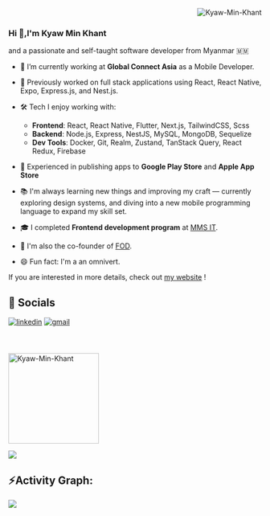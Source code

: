 <p align="right">
  <img src="https://komarev.com/ghpvc/?username=Kyaw-Min-Khant&color=1D24CA&style=for-the-badge&label=Profile%20views"  alt="Kyaw-Min-Khant" />
</p>
<h3>Hi 👋,I'm Kyaw Min Khant </h3>
<p> and a passionate and self-taught software developer from Myanmar 🇲🇲</p>

-  🌱 I’m currently working at **Global Connect Asia** as a Mobile Developer.
  
- 💼 Previously worked on full stack applications using React, React Native, Expo, Express.js, and Nest.js.
  
- 🛠️ Tech I enjoy working with:
  - **Frontend**: React, React Native, Flutter, Next.js, TailwindCSS, Scss
  - **Backend**: Node.js, Express, NestJS, MySQL, MongoDB, Sequelize
  - **Dev Tools**: Docker, Git, Realm, Zustand, TanStack Query, React Redux, Firebase
 
- 🚀 Experienced in publishing apps to **Google Play Store** and **Apple App Store**

-  📚 I'm always learning new things and improving my craft — currently exploring design systems, and diving into a new mobile programming language to expand my skill set.

-  🎓 I completed **Frontend development program** at [MMS IT](https://mms-it.com).
  
-  🌱 I'm also the co-founder of [FOD](https://www.facebook.com/profile.php?id=100093202939795).

-  😄 Fun fact: I'm a an omnivert.


 If you are interested in more details, check out [my website](https://kyawminkhant.vercel.app/) !


## 📌 Socials

<a href="https://www.linkedin.com/in/kyaw-min-khant-8a281a2a1/" target="_blank" rel="noreferrer"><img alt="linkedin" title="Connect on LinkedIn" src="https://custom-icon-badges.demolab.com/badge/LinkedIn-0077B5?style=for-the-badge&logo=linkedin&logoColor=white"/></a>
<a href="mailto:kyawminkhant8237@gmail.com" target="_blank" rel="noreferrer"><img alt="gmail" title="Contact Me" src="https://img.shields.io/badge/Gmail-D14836?style=for-the-badge&logo=gmail&logoColor=white"/></a>
<div>
  

###


<br clear="both">
<p><img align="center" height="180em" src="https://github-readme-streak-stats.herokuapp.com/?user=Kyaw-Min-Khant&theme=dark" alt="Kyaw-Min-Khant" /></p>
<img src="https://user-images.githubusercontent.com/73097560/115834477-dbab4500-a447-11eb-908a-139a6edaec5c.gif"><h2 align="left">⚡Activity Graph:</h2>
<img align="center" src="https://github-readme-activity-graph.vercel.app/graph?username=Kyaw-Min-Khant&theme=react"/>
